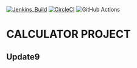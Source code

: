 [![Jenkins_Build](http://82a7d4da.ngrok.io/buildStatus/icon?job=calculator-cicd-multi-pipeline%2Fmaster)](http://82a7d4da.ngrok.io/job/calculator-cicd-multi-pipeline/job/master/)
[![CircleCI](https://circleci.com/gh/avijitpal9/calculator-cicd.svg?style=svg)](https://circleci.com/gh/avijitpal9/calculator-cicd)
![GitHub Actions](https://github.com/avijitpal9/calculator-cicd/workflows/Continious%20Integration/badge.svg)
# CALCULATOR PROJECT
## Update9
